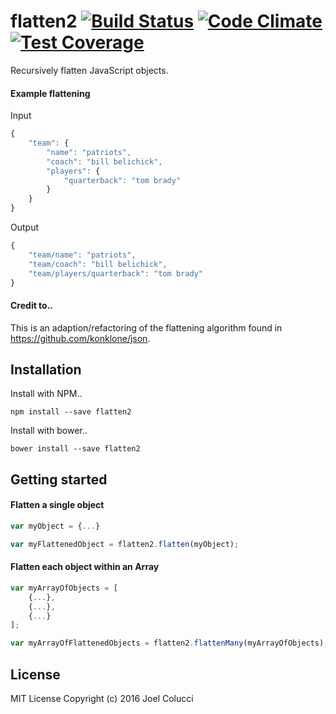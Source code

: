 # flatten2 [![Build Status](https://travis-ci.org/joelcolucci/flatten2.svg?branch=master)](https://travis-ci.org/joelcolucci/flatten2) [![Code Climate](https://codeclimate.com/github/joelcolucci/flatten2/badges/gpa.svg)](https://codeclimate.com/github/joelcolucci/flatten2) [![Test Coverage](https://codeclimate.com/github/joelcolucci/flatten2/badges/coverage.svg)](https://codeclimate.com/github/joelcolucci/flatten2/coverage)
Recursively flatten JavaScript objects.

#### Example flattening
Input
```javascript
{
    "team": {
        "name": "patriots",
        "coach": "bill belichick",
        "players": {
            "quarterback": "tom brady"
        }
    }
}
```

Output
```javascript
{
    "team/name": "patriots",
    "team/coach": "bill belichick",
    "team/players/quarterback": "tom brady"
}
```

#### Credit to..
This is an adaption/refactoring of the flattening algorithm found in https://github.com/konklone/json.

## Installation
Install with NPM..
```
npm install --save flatten2
```

Install with bower..
```
bower install --save flatten2
```

## Getting started
#### Flatten a single object
```javascript
var myObject = {...}

var myFlattenedObject = flatten2.flatten(myObject);
```

#### Flatten each object within an Array
```javascript
var myArrayOfObjects = [
    {...},
    {...},
    {...}
];

var myArrayOfFlattenedObjects = flatten2.flattenMany(myArrayOfObjects);
```

## License
MIT License Copyright (c) 2016 Joel Colucci
